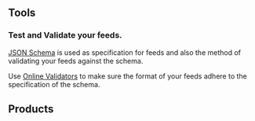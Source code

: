 
## Tools 
 
### Test and Validate your feeds.

[JSON Schema](http://json-schema.org/) is used as specification for feeds and 
also the method of validating your feeds against the schema.

Use [Online Validators](http://www.jsonschemavalidator.net/) to make sure the
format of your feeds adhere to the specification of the schema.

## Products

